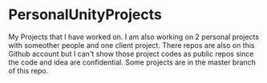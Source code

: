 # PersonalUnityProjects
My Projects that I have worked on.
I am also working on 2 personal projects with someother people and one client project.
There repos are also on this Github account but I can't show those project codes as public repos since the code and idea are confidential. 
Some projects are in the master branch of this repo.
